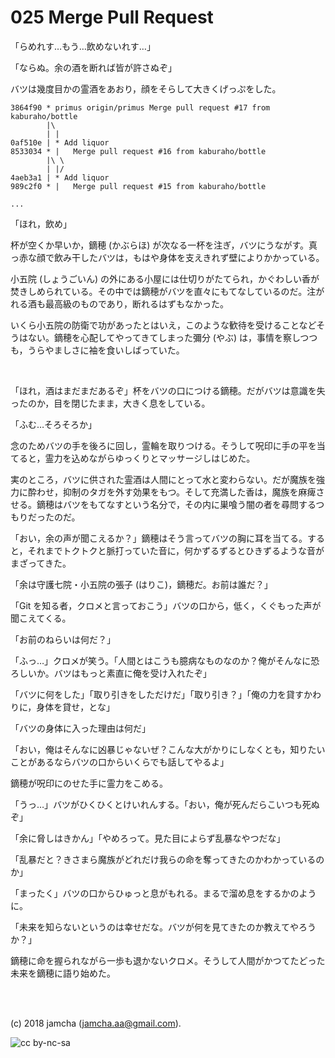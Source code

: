 

# 025 Merge Pull Request

「らめれす…もう…飲めないれす…」  

「ならぬ。余の酒を断れば皆が許さぬぞ」  

バツは幾度目かの霊酒をあおり，顔をそらして大きくげっぷをした。  

    3864f90 * primus origin/primus Merge pull request #17 from kaburaho/bottle
            |\  
            | |  
    0af510e | * Add liquor
    8533034 * |   Merge pull request #16 from kaburaho/bottle
            |\ \  
            | |/  
    4aeb3a1 | * Add liquor
    989c2f0 * |   Merge pull request #15 from kaburaho/bottle
    
    ...

「ほれ，飲め」  

杯が空くか早いか，鏑穂 (かぶらほ) が次なる一杯を注ぎ，バツにうながす。真っ赤な顔で飲み干したバツは，もはや身体を支えきれず壁によりかかっている。  

小五院 (しょうごいん) の外にある小屋には仕切りがたてられ，かぐわしい香が焚きしめられている。その中では鏑穂がバツを直々にもてなしているのだ。注がれる酒も最高級のものであり，断れるはずもなかった。  

いくら小五院の防衛で功があったとはいえ，このような歓待を受けることなどそうはない。鏑穂を心配してやってきてしまった彌分 (やぶ) は，事情を察しつつも，うらやましさに袖を食いしばっていた。  

<br>  

「ほれ，酒はまだまだあるぞ」杯をバツの口につける鏑穂。だがバツは意識を失ったのか，目を閉じたまま，大きく息をしている。  

「ふむ…そろそろか」  

念のためバツの手を後ろに回し，霊輪を取りつける。そうして呪印に手の平を当てると，霊力を込めながらゆっくりとマッサージしはじめた。  

実のところ，バツに供された霊酒は人間にとって水と変わらない。だが魔族を強力に酔わせ，抑制のタガを外す効果をもつ。そして充満した香は，魔族を麻痺させる。鏑穂はバツをもてなすという名分で，その内に巣喰う闇の者を尋問するつもりだったのだ。  

「おい，余の声が聞こえるか？」鏑穂はそう言ってバツの胸に耳を当てる。すると，それまでトクトクと脈打っていた音に，何かずるずるとひきずるような音がまざってきた。  

「余は守護七院・小五院の張子 (はりこ)，鏑穂だ。お前は誰だ？」  

「Git を知る者，クロメと言っておこう」バツの口から，低く，くぐもった声が聞こえてくる。  

「お前のねらいは何だ？」  

「ふっ…」クロメが笑う。「人間とはこうも臆病なものなのか？俺がそんなに恐ろしいか。バツはもっと素直に俺を受け入れたぞ」  

「バツに何をした」「取り引きをしただけだ」「取り引き？」「俺の力を貸すかわりに，身体を貸せ，とな」  

「バツの身体に入った理由は何だ」  

「おい，俺はそんなに凶暴じゃないぜ？こんな大がかりにしなくとも，知りたいことがあるならバツの口からいくらでも話してやるよ」  

鏑穂が呪印にのせた手に霊力をこめる。  

「うっ…」バツがひくひくとけいれんする。「おい，俺が死んだらこいつも死ぬぞ」  

「余に脅しはきかん」「やめろって。見た目によらず乱暴なやつだな」  

「乱暴だと？きさまら魔族がどれだけ我らの命を奪ってきたのかわかっているのか」  

「まったく」バツの口からひゅっと息がもれる。まるで溜め息をするかのように。  

「未来を知らないというのは幸せだな。バツが何を見てきたのか教えてやろうか？」  

鏑穂に命を握られながら一歩も退かないクロメ。そうして人間がかつてたどった未来を鏑穂に語り始めた。  

<br>  
<br>  

(c) 2018 jamcha (jamcha.aa@gmail.com).  

![cc by-nc-sa](https://i.creativecommons.org/l/by-nc-sa/4.0/88x31.png)  

